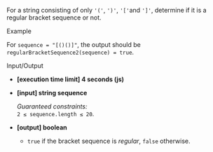 
For a string consisting of only  `'('`,  `')'`,  `'['`and  `']'`, determine if it is  a regular bracket sequence  or not.

Example

For  `sequence = "[()()]"`, the output should be  
`regularBracketSequence2(sequence) = true`.

Input/Output

-   **[execution time limit] 4 seconds (js)**
    
-   **[input] string sequence**
    
    _Guaranteed constraints:_  
    `2 ≤ sequence.length ≤ 20`.
    
-   **[output] boolean**
    
    -   `true`  if the bracket sequence is  _regular_,  `false`  otherwise.